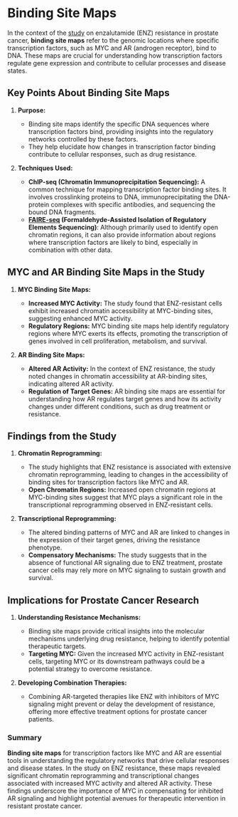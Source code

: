 # Binding Site Maps

In the context of the [study](Single-cell%20ATAC%20and%20RNA%20sequencing%20reveal%20pre-existing%20and%20persistent%20cells%20associated%20with%20prostate%20cancer%20relapse.md) on enzalutamide (ENZ) resistance in prostate cancer, **binding site maps** refer to the genomic locations where specific transcription factors, such as MYC and AR (androgen receptor), bind to DNA. These maps are crucial for understanding how transcription factors regulate gene expression and contribute to cellular processes and disease states.

## Key Points About Binding Site Maps

1. **Purpose:**
   - Binding site maps identify the specific DNA sequences where transcription factors bind, providing insights into the regulatory networks controlled by these factors.
   - They help elucidate how changes in transcription factor binding contribute to cellular responses, such as drug resistance.

2. **Techniques Used:**
   - **ChIP-seq (Chromatin Immunoprecipitation Sequencing):** A common technique for mapping transcription factor binding sites. It involves crosslinking proteins to DNA, immunoprecipitating the DNA-protein complexes with specific antibodies, and sequencing the bound DNA fragments.
   - **[FAIRE-seq](FAIRE-seq.md) (Formaldehyde-Assisted Isolation of Regulatory Elements Sequencing)**: Although primarily used to identify open chromatin regions, it can also provide information about regions where transcription factors are likely to bind, especially in combination with other data.

## MYC and AR Binding Site Maps in the Study

1. **MYC Binding Site Maps:**
   - **Increased MYC Activity:** The study found that ENZ-resistant cells exhibit increased chromatin accessibility at MYC-binding sites, suggesting enhanced MYC activity.
   - **Regulatory Regions:** MYC binding site maps help identify regulatory regions where MYC exerts its effects, promoting the transcription of genes involved in cell proliferation, metabolism, and survival.

2. **AR Binding Site Maps:**
   - **Altered AR Activity:** In the context of ENZ resistance, the study noted changes in chromatin accessibility at AR-binding sites, indicating altered AR activity.
   - **Regulation of Target Genes:** AR binding site maps are essential for understanding how AR regulates target genes and how its activity changes under different conditions, such as drug treatment or resistance.

## Findings from the Study

1. **Chromatin Reprogramming:**
   - The study highlights that ENZ resistance is associated with extensive chromatin reprogramming, leading to changes in the accessibility of binding sites for transcription factors like MYC and AR.
   - **Open Chromatin Regions:** Increased open chromatin regions at MYC-binding sites suggest that MYC plays a significant role in the transcriptional reprogramming observed in ENZ-resistant cells.

2. **Transcriptional Reprogramming:**
   - The altered binding patterns of MYC and AR are linked to changes in the expression of their target genes, driving the resistance phenotype.
   - **Compensatory Mechanisms:** The study suggests that in the absence of functional AR signaling due to ENZ treatment, prostate cancer cells may rely more on MYC signaling to sustain growth and survival.

## Implications for Prostate Cancer Research

1. **Understanding Resistance Mechanisms:**
   - Binding site maps provide critical insights into the molecular mechanisms underlying drug resistance, helping to identify potential therapeutic targets.
   - **Targeting MYC:** Given the increased MYC activity in ENZ-resistant cells, targeting MYC or its downstream pathways could be a potential strategy to overcome resistance.

2. **Developing Combination Therapies:**
   - Combining AR-targeted therapies like ENZ with inhibitors of MYC signaling might prevent or delay the development of resistance, offering more effective treatment options for prostate cancer patients.

### Summary

**Binding site maps** for transcription factors like MYC and AR are essential tools in understanding the regulatory networks that drive cellular responses and disease states. In the study on ENZ resistance, these maps revealed significant chromatin reprogramming and transcriptional changes associated with increased MYC activity and altered AR activity. These findings underscore the importance of MYC in compensating for inhibited AR signaling and highlight potential avenues for therapeutic intervention in resistant prostate cancer.